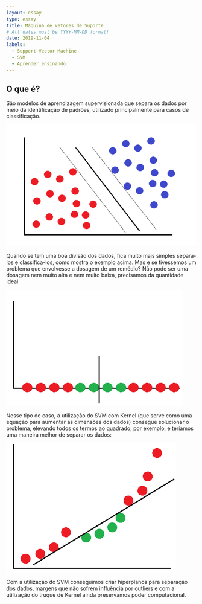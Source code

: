 ```yaml
---
layout: essay
type: essay
title: Máquina de Vetores de Suporte
# All dates must be YYYY-MM-DD format!
date: 2019-11-04
labels:
  - Support Vector Machine
  - SVM
  - Aprender ensinando
---
```




## O que é?

<p>São modelos de aprendizagem supervisionada que separa os dados por meio da identificação de padrões, utilizado principalmente para casos de classificação.</p> 
  
<img class="ui medium floated right image" src="../images/SVM1.png">

<p> Quando se tem uma boa divisão dos dados, fica muito mais simples separa-los e classifica-los, como mostra o exemplo acima. Mas e se tivessemos um problema que envolvesse a dosagem de um remédio? Não pode ser uma dosagem nem muito alta e nem muito baixa, precisamos da quantidade ideal</p>

<img class="ui medium floated right image" src="../images/SVM2.png">

<p>Nesse tipo de caso, a utilização do SVM com Kernel (que serve como uma equação para aumentar as dimensões dos dados) consegue solucionar o problema, elevando todos os termos ao quadrado, por exemplo, e teriamos uma maneira melhor de separar os dados:</p>


<img class="ui medium floated right image" src="../images/SVM3.png">

<p>Com a utilização do SVM conseguimos criar hiperplanos para separação dos dados, margens que não sofrem influência por outliers e com a utilização do truque de Kernel ainda preservamos poder computacional.</p> 
